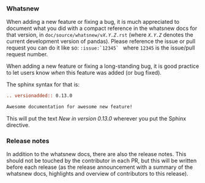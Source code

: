 ### Whatsnew 

When adding a new feature or fixing a bug, it is much appreciated to document what you did with a compact reference in the whatsnew docs for that version, in <code>doc/source/whatsnew/v<var>X.Y.Z</var>.rst</code> (where <code><var>X.Y.Z</var></code> denotes the current development version of pandas). Please reference the issue or pull request you can do it like so: ``:issue:`12345` `` where `12345` is the issue/pull request number. 

When adding a new feature or fixing a long-standing bug, it is good practice to let users know *when* this feature was added (or bug fixed).

The sphinx syntax for that is:

```rst
.. versionadded:: 0.13.0

Awesome documentation for awesome new feature!
```

This will put the text *New in version 0.13.0* wherever you put the Sphinx directive.

### Release notes

In addition to the whatsnew docs, there are also the release notes. This should not be touched by the contributor in each PR, but this will be written before each release (as the release announcement with a summary of the whatsnew docs, highlights and overview of contributors to this release). 

